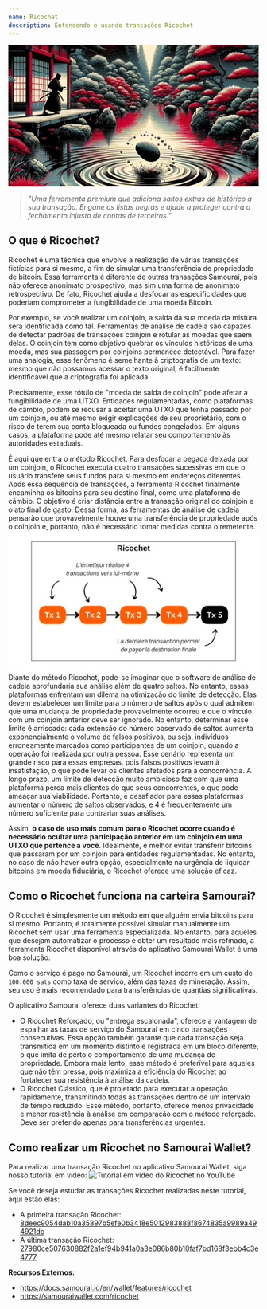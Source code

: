 ```yaml
---
name: Ricochet
description: Entendendo e usando transações Ricochet
---
```


![capa ricochet](assets/cover.jpeg)

> *"Uma ferramenta premium que adiciona saltos extras de histórico à sua transação. Engane as listas negras e ajude a proteger contra o fechamento injusto de contas de terceiros."*

## O que é Ricochet?
Ricochet é uma técnica que envolve a realização de várias transações fictícias para si mesmo, a fim de simular uma transferência de propriedade de bitcoin. Essa ferramenta é diferente de outras transações Samourai, pois não oferece anonimato prospectivo, mas sim uma forma de anonimato retrospectivo. De fato, Ricochet ajuda a desfocar as especificidades que poderiam comprometer a fungibilidade de uma moeda Bitcoin.

Por exemplo, se você realizar um coinjoin, a saída da sua moeda da mistura será identificada como tal. Ferramentas de análise de cadeia são capazes de detectar padrões de transações coinjoin e rotular as moedas que saem delas. O coinjoin tem como objetivo quebrar os vínculos históricos de uma moeda, mas sua passagem por coinjoins permanece detectável. Para fazer uma analogia, esse fenômeno é semelhante à criptografia de um texto: mesmo que não possamos acessar o texto original, é facilmente identificável que a criptografia foi aplicada.

Precisamente, esse rótulo de "moeda de saída de coinjoin" pode afetar a fungibilidade de uma UTXO. Entidades regulamentadas, como plataformas de câmbio, podem se recusar a aceitar uma UTXO que tenha passado por um coinjoin, ou até mesmo exigir explicações de seu proprietário, com o risco de terem sua conta bloqueada ou fundos congelados. Em alguns casos, a plataforma pode até mesmo relatar seu comportamento às autoridades estaduais.

É aqui que entra o método Ricochet. Para desfocar a pegada deixada por um coinjoin, o Ricochet executa quatro transações sucessivas em que o usuário transfere seus fundos para si mesmo em endereços diferentes. Após essa sequência de transações, a ferramenta Ricochet finalmente encaminha os bitcoins para seu destino final, como uma plataforma de câmbio. O objetivo é criar distância entre a transação original do coinjoin e o ato final de gasto. Dessa forma, as ferramentas de análise de cadeia pensarão que provavelmente houve uma transferência de propriedade após o coinjoin e, portanto, não é necessário tomar medidas contra o remetente.
![diagrama ricochet](assets/fr/1.png)
Diante do método Ricochet, pode-se imaginar que o software de análise de cadeia aprofundaria sua análise além de quatro saltos. No entanto, essas plataformas enfrentam um dilema na otimização do limite de detecção. Elas devem estabelecer um limite para o número de saltos após o qual admitem que uma mudança de propriedade provavelmente ocorreu e que o vínculo com um coinjoin anterior deve ser ignorado. No entanto, determinar esse limite é arriscado: cada extensão do número observado de saltos aumenta exponencialmente o volume de falsos positivos, ou seja, indivíduos erroneamente marcados como participantes de um coinjoin, quando a operação foi realizada por outra pessoa. Esse cenário representa um grande risco para essas empresas, pois falsos positivos levam à insatisfação, o que pode levar os clientes afetados para a concorrência. A longo prazo, um limite de detecção muito ambicioso faz com que uma plataforma perca mais clientes do que seus concorrentes, o que pode ameaçar sua viabilidade. Portanto, é desafiador para essas plataformas aumentar o número de saltos observados, e 4 é frequentemente um número suficiente para contrariar suas análises.

Assim, **o caso de uso mais comum para o Ricochet ocorre quando é necessário ocultar uma participação anterior em um coinjoin em uma UTXO que pertence a você**. Idealmente, é melhor evitar transferir bitcoins que passaram por um coinjoin para entidades regulamentadas. No entanto, no caso de não haver outra opção, especialmente na urgência de liquidar bitcoins em moeda fiduciária, o Ricochet oferece uma solução eficaz.

## Como o Ricochet funciona na carteira Samourai?
O Ricochet é simplesmente um método em que alguém envia bitcoins para si mesmo. Portanto, é totalmente possível simular manualmente um Ricochet sem usar uma ferramenta especializada. No entanto, para aqueles que desejam automatizar o processo e obter um resultado mais refinado, a ferramenta Ricochet disponível através do aplicativo Samourai Wallet é uma boa solução.

Como o serviço é pago no Samourai, um Ricochet incorre em um custo de `100.000 sats` como taxa de serviço, além das taxas de mineração. Assim, seu uso é mais recomendado para transferências de quantias significativas.

O aplicativo Samourai oferece duas variantes do Ricochet:
- O Ricochet Reforçado, ou "entrega escalonada", oferece a vantagem de espalhar as taxas de serviço do Samourai em cinco transações consecutivas. Essa opção também garante que cada transação seja transmitida em um momento distinto e registrada em um bloco diferente, o que imita de perto o comportamento de uma mudança de propriedade. Embora mais lento, esse método é preferível para aqueles que não têm pressa, pois maximiza a eficiência do Ricochet ao fortalecer sua resistência à análise da cadeia.
- O Ricochet Clássico, que é projetado para executar a operação rapidamente, transmitindo todas as transações dentro de um intervalo de tempo reduzido. Esse método, portanto, oferece menos privacidade e menor resistência à análise em comparação com o método reforçado. Deve ser preferido apenas para transferências urgentes.

## Como realizar um Ricochet no Samourai Wallet?
Para realizar uma transação Ricochet no aplicativo Samourai Wallet, siga nosso tutorial em vídeo:
![Tutorial em vídeo do Ricochet no YouTube](https://youtu.be/Gsz0zuVo3N4)

Se você deseja estudar as transações Ricochet realizadas neste tutorial, aqui estão elas:
- A primeira transação Ricochet: [8deec9054dab10a35897b5efe0b3418e5012983888f8674835a9989a494921dc](https://mempool.space/fr/testnet/tx/8deec9054dab10a35897b5efe0b3418e5012983888f8674835a9989a494921dc)
- A última transação Ricochet: [27980ce507630882f2a1ef94b941a0a3e086b80b10faf7bd168f3ebb4c3e4777](https://mempool.space/fr/testnet/tx/27980ce507630882f2a1ef94b941a0a3e086b80b10faf7bd168f3ebb4c3e4777)

**Recursos Externos:**
- https://docs.samourai.io/en/wallet/features/ricochet
- https://samouraiwallet.com/ricochet
